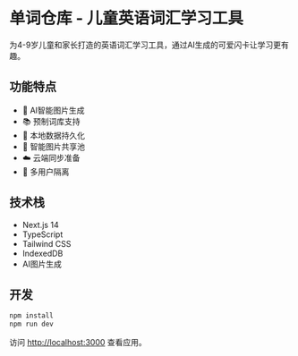 # 单词仓库 - 儿童英语词汇学习工具

为4-9岁儿童和家长打造的英语词汇学习工具，通过AI生成的可爱闪卡让学习更有趣。

## 功能特点

- 🎨 AI智能图片生成
- 📚 预制词库支持
- 💾 本地数据持久化
- 🔄 智能图片共享池
- ☁️ 云端同步准备
- 👥 多用户隔离

## 技术栈

- Next.js 14
- TypeScript
- Tailwind CSS
- IndexedDB
- AI图片生成

## 开发

```bash
npm install
npm run dev
```

访问 [http://localhost:3000](http://localhost:3000) 查看应用。

